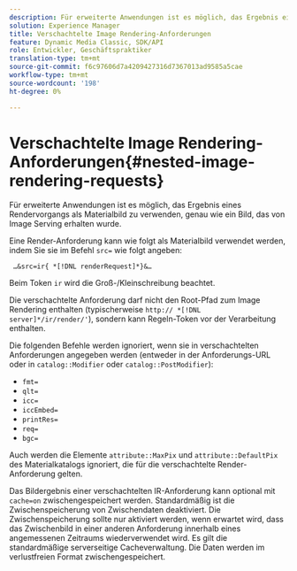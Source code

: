 ```yaml
---
description: Für erweiterte Anwendungen ist es möglich, das Ergebnis eines Rendervorgangs als Materialbild zu verwenden, genau wie ein Bild, das von Image Serving erhalten wurde.
solution: Experience Manager
title: Verschachtelte Image Rendering-Anforderungen
feature: Dynamic Media Classic, SDK/API
role: Entwickler, Geschäftspraktiker
translation-type: tm+mt
source-git-commit: f6c97606d7a4209427316d7367013ad9585a5cae
workflow-type: tm+mt
source-wordcount: '198'
ht-degree: 0%

---
```



# Verschachtelte Image Rendering-Anforderungen{#nested-image-rendering-requests}

Für erweiterte Anwendungen ist es möglich, das Ergebnis eines Rendervorgangs als Materialbild zu verwenden, genau wie ein Bild, das von Image Serving erhalten wurde.

Eine Render-Anforderung kann wie folgt als Materialbild verwendet werden, indem Sie sie im Befehl `src=` wie folgt angeben:

` …&src=ir{ *[!DNL renderRequest]*}&…`

Beim Token `ir` wird die Groß-/Kleinschreibung beachtet.

Die verschachtelte Anforderung darf nicht den Root-Pfad zum Image Rendering enthalten (typischerweise `http:// *[!DNL server]*/ir/render/'`), sondern kann Regeln-Token vor der Verarbeitung enthalten.

Die folgenden Befehle werden ignoriert, wenn sie in verschachtelten Anforderungen angegeben werden (entweder in der Anforderungs-URL oder in `catalog::Modifier` oder `catalog::PostModifier`):

* `fmt=`
* `qlt=`
* `icc=`
* `iccEmbed=`
* `printRes=`
* `req=`
* `bgc=`

Auch werden die Elemente `attribute::MaxPix` und `attribute::DefaultPix` des Materialkatalogs ignoriert, die für die verschachtelte Render-Anforderung gelten.

Das Bildergebnis einer verschachtelten IR-Anforderung kann optional mit `cache=on` zwischengespeichert werden. Standardmäßig ist die Zwischenspeicherung von Zwischendaten deaktiviert. Die Zwischenspeicherung sollte nur aktiviert werden, wenn erwartet wird, dass das Zwischenbild in einer anderen Anforderung innerhalb eines angemessenen Zeitraums wiederverwendet wird. Es gilt die standardmäßige serverseitige Cacheverwaltung. Die Daten werden im verlustfreien Format zwischengespeichert.
